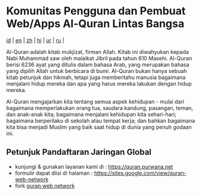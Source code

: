 # Komunitas Pengguna dan Pembuat Web/Apps Al-Quran Lintas Bangsa
[id](README.md) | [en](README.en.md) | [zh](README.zh.md) | [hi](README.hi.md) | [ur](README.ur.md) | [ru](README.ru.md) | 

Al-Quran adalah kitab mukjizat, firman Allah. Kitab ini diwahyukan kepada Nabi Muhammad saw oleh malaikat Jibril pada tahun 610 Masehi. Al-Quran berisi 6236 ayat yang ditulis dalam bahasa Arab, yang merupakan bahasa yang dipilih Allah untuk berbicara di bumi. Al-Quran bukan hanya sebuah kitab petunjuk dan hikmah, tetapi juga memberitahu manusia bagaimana menjalani hidup mereka dan apa yang harus mereka lakukan dengan hidup mereka.

Al-Quran mengajarkan kita tentang semua aspek kehidupan - mulai dari bagaimana memperlakukan orang tua, saudara kandung, pasangan, teman, dan anak-anak kita; bagaimana menjalani kehidupan kita sehari-hari; bagaimana berperilaku di sekolah atau tempat kerja; dan bahkan bagaimana kita bisa menjadi Muslim yang baik saat hidup di dunia yang penuh godaan ini.

## Petunjuk Pandaftaran Jaringan Global

- kunjungi & gunakan layanan kami di : https://quran.purwana.net
- formulir dapat diisi di halaman : https://sites.google.com/view/quran-web-network
- fork [quran web network](https://github.com/quran-web-online/alquran-30juz.netlify.app/fork)
<!---
quran-web-online/quran-web-online is a ✨ special ✨ repository because its `README.md` (this file) appears on your GitHub profile.
You can click the Preview link to take a look at your changes.
--->
